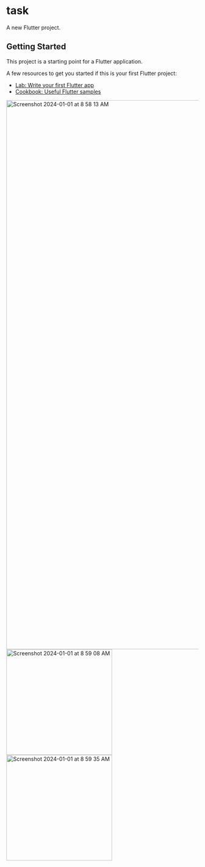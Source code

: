 # task

A new Flutter project.

## Getting Started

This project is a starting point for a Flutter application.

A few resources to get you started if this is your first Flutter project:

- [Lab: Write your first Flutter app](https://docs.flutter.dev/get-started/codelab)
- [Cookbook: Useful Flutter samples](https://docs.flutter.dev/cookbook)


<img width="1440" alt="Screenshot 2024-01-01 at 8 58 13 AM" src="https://github.com/kutigbolahan/Dribble-Task/assets/43111810/1c62049b-f2a2-4cff-902b-c037ec340943">
<img width="277" alt="Screenshot 2024-01-01 at 8 59 08 AM" src="https://github.com/kutigbolahan/Dribble-Task/assets/43111810/033eb73a-5e05-4ff5-af90-bb8170ccef2a">

<img width="277" alt="Screenshot 2024-01-01 at 8 59 35 AM" src="https://github.com/kutigbolahan/Dribble-Task/assets/43111810/06e24dc8-dc24-448b-a760-06f332ec5999">
